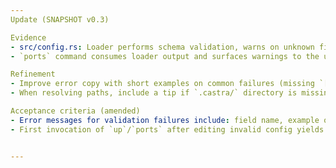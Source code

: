 ```yaml
---
Update (SNAPSHOT v0.3)

Evidence
- src/config.rs: Loader performs schema validation, warns on unknown fields, resolves relative paths against the config directory, validates port forward entries, and surfaces warnings (e.g., duplicate guest-port forwards per VM). Broker port default set (7070) and collisions detectable via `port_conflicts()`.
- `ports` command consumes loader output and surfaces warnings to the user before printing.

Refinement
- Improve error copy with short examples on common failures (missing `[project]`, missing `[[vms]]`, bad memory units). Ensure messages include the config filename and suggest `castra init` for scaffolding.
- When resolving paths, include a tip if `.castra/` directory is missing, pointing to `castra init` or mkdir.

Acceptance criteria (amended)
- Error messages for validation failures include: field name, example of a valid value, and config path.
- First invocation of `up`/`ports` after editing invalid config yields actionable guidance without stack traces.


---
```


